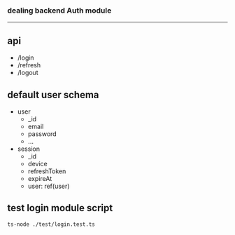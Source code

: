 ### dealing backend Auth module
*********************************************************************


## api
- /login
- /refresh
- /logout

## default user schema
- user
  - _id
  - email
  - password  
  - ...
- session
  - _id
  - device
  - refreshToken  
  - expireAt
  - user: ref(user)
  

## test login module script

```
ts-node ./test/login.test.ts
```


